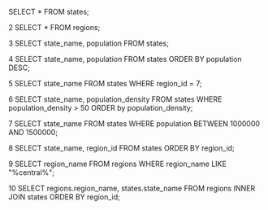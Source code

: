 SELECT * FROM states;

2 SELECT * FROM regions;

3 SELECT state_name, population FROM states;

4 SELECT state_name, population FROM states ORDER BY population DESC;

5 SELECT state_name FROM states WHERE region_id = 7;

6 SELECT state_name, population_density FROM states WHERE population_density > 50 ORDER by population_density;

7 SELECT state_name FROM states WHERE population BETWEEN 1000000 AND 1500000;

8 SELECT state_name, region_id FROM states ORDER BY region_id;

9 SELECT region_name FROM regions WHERE region_name LIKE "%central%";

10 SELECT regions.region_name, states.state_name FROM regions INNER JOIN states ORDER BY region_id;